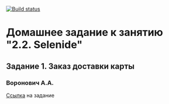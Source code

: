 [![Build status](https://ci.appveyor.com/api/projects/status/93u313icl3g7ehfx/branch/master?svg=true)](https://ci.appveyor.com/project/valex182/selenide/branch/master)

# Домашнее задание к занятию "2.2. Selenide"
## Задание 1. Заказ доставки карты
### Воронович А.А.

[Ссылка](https://github.com/netology-code/aqa-homeworks/tree/master/selenide#%D0%B7%D0%B0%D0%B4%D0%B0%D1%87%D0%B0-1---%D0%B7%D0%B0%D0%BA%D0%B0%D0%B7-%D0%B4%D0%BE%D1%81%D1%82%D0%B0%D0%B2%D0%BA%D0%B8-%D0%BA%D0%B0%D1%80%D1%82%D1%8B) на задание
